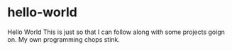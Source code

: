 # hello-world
Hello World
This is just so that I can follow along with some projects goign on. My own programming chops stink.
